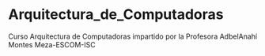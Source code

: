 # Arquitectura_de_Computadoras
Curso Arquitectura de Computadoras impartido por la Profesora AdbelAnahí Montes Meza-ESCOM-ISC
